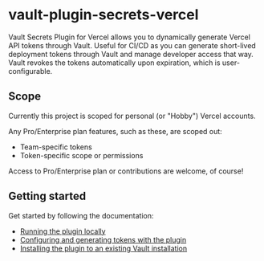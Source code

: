 # vault-plugin-secrets-vercel

Vault Secrets Plugin for Vercel allows you to dynamically generate Vercel API tokens through Vault.
Useful for CI/CD as you can generate short-lived deployment tokens through Vault and manage developer access that way.
Vault revokes the tokens automatically upon expiration, which is user-configurable.

## Scope

Currently this project is scoped for personal (or "Hobby") Vercel accounts.

Any Pro/Enterprise plan features, such as these, are scoped out:

- Team-specific tokens
- Token-specific scope or permissions

Access to Pro/Enterprise plan or contributions are welcome, of course!

## Getting started

Get started by following the documentation:

- [Running the plugin locally](./docs/development.md)
- [Configuring and generating tokens with the plugin](./docs/configuration.md)
- [Installing the plugin to an existing Vault installation](./docs/install.md)